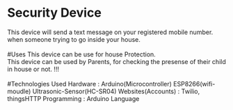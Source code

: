 # Security Device
This device will send a text message on your registered mobile number. when someone trying to go inside your house.<br>
<br>
#Uses
This device can be use for house Protection.<br>
This device can be used by Parents, for checking the presense of their child in house or not. !!!  
<br>
#Technologies Used
Hardware           : Arduino(Microcontroller) ESP8266(wifi-moudle) Ultrasonic-Sensor(HC-SR04)
Websites(Accounts) : Twilio, thingsHTTP
Programming        : Arduino Language
